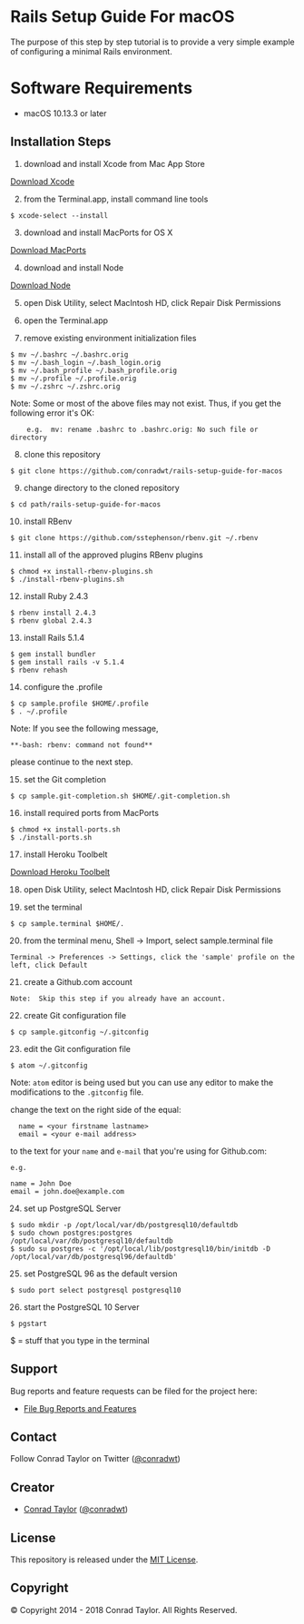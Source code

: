 Rails Setup Guide For macOS
=============================

The purpose of this step by step tutorial is to provide a very simple example of configuring a minimal Rails environment.

# Software Requirements

- macOS 10.13.3 or later

## Installation Steps

1) download and install Xcode from Mac App Store

  [Download Xcode](https://itunes.apple.com/us/app/xcode/id497799835?mt=12#)

2) from the Terminal.app, install command line tools

  ```
  $ xcode-select --install
  ```

3) download and install MacPorts for OS X

  [Download MacPorts](https://github.com/macports/macports-base/releases/download/v2.4.2/MacPorts-2.4.2-10.13-HighSierra.pkg)

4) download and install Node

  [Download Node](https://nodejs.org/dist/v9.5.0/node-v9.5.0.pkg)

5) open Disk Utility, select MacIntosh HD, click Repair Disk Permissions

6) open the Terminal.app


7) remove existing environment initialization files

  ```
  $ mv ~/.bashrc ~/.bashrc.orig
  $ mv ~/.bash_login ~/.bash_login.orig
  $ mv ~/.bash_profile ~/.bash_profile.orig
  $ mv ~/.profile ~/.profile.orig
  $ mv ~/.zshrc ~/.zshrc.orig
  ```

  Note: Some or most of the above files may not exist.  Thus, if you get the
        following error it's OK:

        e.g.  mv: rename .bashrc to .bashrc.orig: No such file or directory

8) clone this repository

  ```
  $ git clone https://github.com/conradwt/rails-setup-guide-for-macos
  ```

9) change directory to the cloned repository

  ```
  $ cd path/rails-setup-guide-for-macos
  ```

10) install RBenv

  ```
  $ git clone https://github.com/sstephenson/rbenv.git ~/.rbenv
  ```

11) install all of the approved plugins RBenv plugins

  ```
  $ chmod +x install-rbenv-plugins.sh
  $ ./install-rbenv-plugins.sh
  ```

12) install Ruby 2.4.3

  ```
  $ rbenv install 2.4.3
  $ rbenv global 2.4.3
  ```

13) install Rails 5.1.4

  ```
  $ gem install bundler
  $ gem install rails -v 5.1.4
  $ rbenv rehash
  ```

14) configure the .profile

  ```
  $ cp sample.profile $HOME/.profile
  $ . ~/.profile
  ```

  Note:  If you see the following message,

  ```
  **-bash: rbenv: command not found**
  ```

  please continue to the next step.

15) set the Git completion

  ```
  $ cp sample.git-completion.sh $HOME/.git-completion.sh
  ```

16) install required ports from MacPorts

  ```
  $ chmod +x install-ports.sh
  $ ./install-ports.sh
  ```

17) install Heroku Toolbelt

  [Download Heroku Toolbelt](https://toolbelt.heroku.com)

18) open Disk Utility, select MacIntosh HD, click Repair Disk Permissions

19) set the terminal

  ```
  $ cp sample.terminal $HOME/.
  ```

20) from the terminal menu, Shell -> Import, select sample.terminal file

  ```
  Terminal -> Preferences -> Settings, click the 'sample' profile on the left, click Default
  ```

21) create a Github.com account

  ```
  Note:  Skip this step if you already have an account.
  ```

22) create Git configuration file

  ```
  $ cp sample.gitconfig ~/.gitconfig
  ```

23) edit the Git configuration file

  ```
  $ atom ~/.gitconfig
  ```

  Note: `atom` editor is being used but you can use any editor to make the
        modifications to the `.gitconfig` file.  

  change the text on the right side of the equal:

	  name = <your firstname lastname>
	  email = <your e-mail address>

  to the text for your `name` and `e-mail` that you're using for Github.com:

    e.g.

    name = John Doe
    email = john.doe@example.com

24) set up PostgreSQL Server

  ```
  $ sudo mkdir -p /opt/local/var/db/postgresql10/defaultdb
  $ sudo chown postgres:postgres /opt/local/var/db/postgresql10/defaultdb
  $ sudo su postgres -c '/opt/local/lib/postgresql10/bin/initdb -D /opt/local/var/db/postgresql96/defaultdb'
  ```

25) set PostgreSQL 96 as the default version

  ```
  $ sudo port select postgresql postgresql10
  ```

26) start the PostgreSQL 10 Server

  ```
  $ pgstart
  ```

$ = stuff that you type in the terminal

## Support

Bug reports and feature requests can be filed for the <add project here> project here:

* [File Bug Reports and Features](https://github.com/conradwt/rails-setup-guide-for-macos/issues)

## Contact

Follow Conrad Taylor on Twitter ([@conradwt](https://twitter.com/conradwt))

## Creator

- [Conrad Taylor](http://github.com/conradwt) ([@conradwt](https://twitter.com/conradwt))

## License

This repository is released under the [MIT License](http://www.opensource.org/licenses/MIT).

## Copyright

&copy; Copyright 2014 - 2018 Conrad Taylor. All Rights Reserved.

